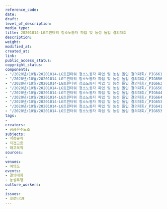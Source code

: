 ```yaml
---
reference_code: 
date: 
draft: 
level_of_description: 
media_type: 
title: 20201014-LG트윈타워 청소노동자 파업 및 농성 돌입 결의대회
description: 
weight: 
modified_at: 
created_at: 
link: 
public_access_status: 
copyright_status: 
components:
- "/2020년/10월/20201014-LG트윈타워 청소노동자 파업 및 농성 돌입 결의대회/_PIG6619.JPG"
- "/2020년/10월/20201014-LG트윈타워 청소노동자 파업 및 농성 돌입 결의대회/_PIG6565.JPG"
- "/2020년/10월/20201014-LG트윈타워 청소노동자 파업 및 농성 돌입 결의대회/_PIG6633.JPG"
- "/2020년/10월/20201014-LG트윈타워 청소노동자 파업 및 농성 돌입 결의대회/_PIG6505.jpg"
- "/2020년/10월/20201014-LG트윈타워 청소노동자 파업 및 농성 돌입 결의대회/_PIG6447.jpg"
- "/2020년/10월/20201014-LG트윈타워 청소노동자 파업 및 농성 돌입 결의대회/_PIG6645.jpg"
- "/2020년/10월/20201014-LG트윈타워 청소노동자 파업 및 농성 돌입 결의대회/_PIG6536.JPG"
- "/2020년/10월/20201014-LG트윈타워 청소노동자 파업 및 농성 돌입 결의대회/_PIG6412.JPG"
- "/2020년/10월/20201014-LG트윈타워 청소노동자 파업 및 농성 돌입 결의대회/_PIG6532.JPG"
tags:
- 
creators:
- 공공운수노조
subjects:
- 비정규직
- 직접고용
- 해고복직
sources:
- 
venues:
- 여의도
events:
- 결의대회
- 농성투쟁
culture_workers:
- 
issues:
- 코로나19
---
```

